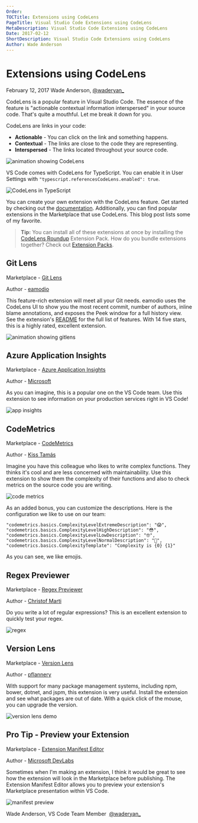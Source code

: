 ```yaml
---
Order:
TOCTitle: Extensions using CodeLens
PageTitle: Visual Studio Code Extensions using CodeLens
MetaDescription: Visual Studio Code Extensions using CodeLens
Date: 2017-02-12
ShortDescription: Visual Studio Code Extensions using CodeLens
Author: Wade Anderson
---
```

# Extensions using CodeLens

February 12, 2017 Wade Anderson, [@waderyan_](HTTPS://twitter.com/waderyan_)

CodeLens is a popular feature in Visual Studio Code. The essence of the feature is "actionable contextual information interspersed" in your source code. That's quite a mouthful. Let me break it down for you.

CodeLens are links in your code:

- **Actionable** - You can click on the link and something happens.
- **Contextual** - The links are close to the code they are representing.
- **Interspersed** - The links located throughout your source code.

![animation showing CodeLens](code_lens.gif)

VS Code comes with CodeLens for TypeScript. You can enable it in User Settings with `"typescript.referencesCodeLens.enabled": true`.

![CodeLens in TypeScript](typescript_code_lens.png)

You can create your own extension with the CodeLens feature. Get started by checking out the [documentation](/docs/extensionAPI/language-support.md#codelens-show-actionable-context-information-within-source-code). Additionally, you can find popular extensions in the Marketplace that use CodeLens. This blog post lists some of my favorite.

> **Tip:** You can install all of these extensions at once by installing the [CodeLens Roundup](HTTPS://marketplace.visualstudio.com/items?itemName=waderyan.code-lens-roundup) Extension Pack. How do you bundle extensions together? Check out [Extension Packs](/docs/extensionAPI/extension-manifest.md#extension-packs).

## Git Lens

Marketplace - [Git Lens](HTTPS://marketplace.visualstudio.com/items?itemName=eamodio.gitlens)

Author - [eamodio](HTTPS://marketplace.visualstudio.com/search?term=publisher%3A%22eamodio%22&target=VSCode)

This feature-rich extension will meet all your Git needs. eamodio uses the CodeLens UI to show you the most recent commit, number of authors, inline blame annotations, and exposes the Peek window for a full history view. See the extension's [README](HTTPS://marketplace.visualstudio.com/items?itemName=eamodio.gitlens) for the full list of features. With 14 five stars, this is a highly rated, excellent extension.

![animation showing gitlens](preview_gitlens.gif)

## Azure Application Insights

Marketplace - [Azure Application Insights](HTTPS://marketplace.visualstudio.com/items?itemName=VisualStudioOnlineApplicationInsights.application-insights)

Author - [Microsoft](HTTPS://marketplace.visualstudio.com/search?term=publisher%3A%22Microsoft%22&target=VSCode)

As you can imagine, this is a popular one on the VS Code team. Use this extension to see information on your production services right in VS Code!

![app insights](appinsights.gif)

## CodeMetrics

Marketplace - [CodeMetrics](HTTPS://marketplace.visualstudio.com/items?itemName=kisstkondoros.vscode-codemetrics)

Author - [Kiss Tamás](HTTPS://marketplace.visualstudio.com/search?term=publisher%3A%22Kiss%20Tam%C3%A1s%22&target=VSCode)

Imagine you have this colleague who likes to write complex functions. They thinks it's cool and are less concerned with maintainability. Use this extension to show them the complexity of their functions and also to check metrics on the source code you are writing.

![code metrics](codemetrics.png)

As an added bonus, you can customize the descriptions. Here is the configuration we like to use on our team:

```
"codemetrics.basics.ComplexityLevelExtremeDescription": "😱",
"codemetrics.basics.ComplexityLevelHighDescription": "😳",
"codemetrics.basics.ComplexityLevelLowDescription": "🤓",
"codemetrics.basics.ComplexityLevelNormalDescription": "🤔",
"codemetrics.basics.ComplexityTemplate": "Complexity is {0} {1}"
```

As you can see, we like emojis.

## Regex Previewer

Marketplace - [Regex Previewer](HTTPS://marketplace.visualstudio.com/items?itemName=chrmarti.regex)

Author - [Christof Marti](HTTPS://marketplace.visualstudio.com/search?term=publisher%3A%22Christof%20Marti%22&target=VSCode)

Do you write a lot of regular expressions? This is an excellent extension to quickly test your regex.

![regex](regex.gif)

## Version Lens

Marketplace - [Version Lens](HTTPS://marketplace.visualstudio.com/items?itemName=pflannery.vscode-versionlens)

Author - [pflannery](HTTPS://marketplace.visualstudio.com/search?term=publisher%3A%22pflannery%22&target=VSCode)

With support for many package management systems, including npm, bower, dotnet, and jspm, this extension is very useful. Install the extension and see what packages are out of date. With a quick click of the mouse, you can upgrade the version.

![version lens demo](versionlens.png)

## Pro Tip - Preview your Extension

Marketplace - [Extension Manifest Editor](HTTPS://marketplace.visualstudio.com/items?itemName=ms-devlabs.extension-manifest-editor)

Author - [Microsoft DevLabs](HTTPS://marketplace.visualstudio.com/search?term=publisher%3A%22Microsoft%20DevLabs%22&target=VSCode)

Sometimes when I'm making an extension, I think it would be great to see how the extension will look in the Marketplace before publishing. The Extension Manifest Editor allows you to preview your extension's Marketplace presentation within VS Code.

![manifest preview](manifest_preview.gif)

Wade Anderson, VS Code Team Member 
[@waderyan_](HTTPS://twitter.com/waderyan_)
